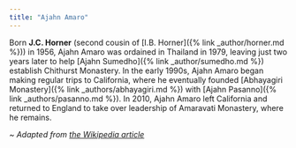 ```yaml
---
title: "Ajahn Amaro"
---
```


Born **J.C. Horner** (second cousin of [I.B. Horner]({% link _author/horner.md %})) in 1956, Ajahn Amaro was ordained in Thailand in 1979, leaving just two years later to help [Ajahn Sumedho]({% link _author/sumedho.md %}) establish Chithurst Monastery. In the early 1990s, Ajahn Amaro began making regular trips to California, where he eventually founded [Abhayagiri Monastery]({% link _authors/abhayagiri.md %}) with [Ajahn Pasanno]({% link _authors/pasanno.md %}). In 2010, Ajahn Amaro left California and returned to England to take over leadership of Amaravati Monastery, where he remains.

_~ Adapted from [the Wikipedia article](https://en.m.wikipedia.org/wiki/Ajahn_Amaro)_